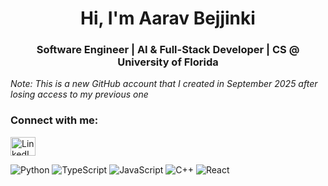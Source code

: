 <h1 align="center">Hi, I'm Aarav Bejjinki</h1>

<h3 align="center">Software Engineer | AI & Full-Stack Developer | CS @ University of Florida</h3>

<p align="left">
<em>Note: This is a new GitHub account that I created in September 2025 after losing access to my previous one</em>
</p>

<h3 align="left">Connect with me:</h3>
<p>
  <a href="https://linkedin.com/in/YOUR-LINKEDIN](https://www.linkedin.com/in/aaravbejjinki/" target="blank">
    <img align="center" src="https://raw.githubusercontent.com/rahuldkjain/github-profile-readme-generator/master/src/images/icons/Social/linked-in-alt.svg" alt="LinkedIn" height="30" width="40" />
  </a>
</p>

![Python](https://img.shields.io/badge/Python-3776AB?logo=python&logoColor=white)
![TypeScript](https://img.shields.io/badge/TypeScript-3178C6?logo=typescript&logoColor=white)
![JavaScript](https://img.shields.io/badge/JavaScript-F7DF1E?logo=javascript&logoColor=black)
![C++](https://img.shields.io/badge/C++-00599C?logo=cplusplus&logoColor=white)
![React](https://img.shields.io/badge/React-20232A?logo=react&logoColor=61DAFB)
